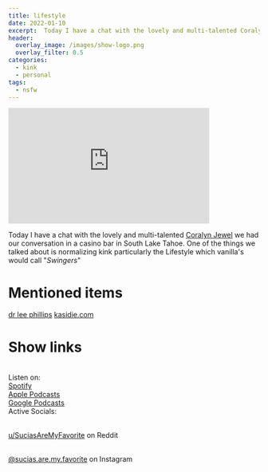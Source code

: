 ```yaml
---
title: lifestyle
date: 2022-01-10
excerpt:  Today I have a chat with the lovely and multi-talented Coralyn Jewel
header:
  overlay_image: /images/show-logo.png
  overlay_filter: 0.5
categories: 
  - kink
  - personal
tags:
  - nsfw
---
```

<iframe src='https://open.spotify.com/embed/episode/4DO99idL3SuqOGbGJfzif8' width='80%' height='232' frameborder='0' allowtransparency='true' allow='encrypted-media'></iframe>

Today I have a chat with the lovely and multi-talented [Coralyn Jewel](https://coralyn-jewel.mykajabi.com/about-f0322949-79fc-4a4d-a5b2-4cda59dc0ac3) we had our conversation in a casino bar in South Lake Tahoe. One of the things we talked about is normalizing kink particularly the Lifestyle which vanilla's would call "_Swingers_"

# Mentioned items

[dr lee phillips](https://www.drleephillips.com/about)
[kasidie.com](https://www.kasidie.com/?referredby=HankiePankie)

# Show links

<br> Listen on:
<br> [Spotify](https://open.spotify.com/show/3XjoipCU3QzeIaQAAQpBdW)  <a href='https://open.spotify.com/show/3XjoipCU3QzeIaQAAQpBdW'><i class='fab fa-spotify'></i></a>
<br> [Apple Podcasts](https://podcasts.apple.com/us/podcast/sucias/id1548173787) <a href='https://podcasts.apple.com/us/podcast/sucias/id1548173787'> <i class='fas fa-podcast'></i></a>
<br> [Google Podcasts](https://podcasts.google.com/feed/aHR0cHM6Ly9hbmNob3IuZm0vcy80MjI0YzYzYy9wb2RjYXN0L3Jzcw)  <a href='https://podcasts.google.com/feed/aHR0cHM6Ly9hbmNob3IuZm0vcy80MjI0YzYzYy9wb2RjYXN0L3Jzcw'><i class='fab fa-google-play'></i></a>
<br> Active Socials:

<br> [u/SuciasAreMyFavorite](https://reddit.com/u/suciasaremyfavorite/submitted) on Reddit <a href='https://reddit.com/u/suciasaremyfavorite/submitted'><i class='fab fa-reddit'></i></a>

<br> [@sucias.are.my.favorite](https://instagram.com/sucias.pod) on Instagram  <a href='https://www.instagram.com/sucias.pod'><i class='fab fa-instagram'></i></a>
